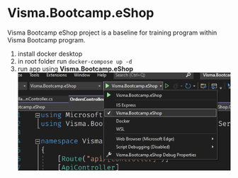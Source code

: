 # Visma.Bootcamp.eShop
Visma Bootcamp eShop project is a baseline for training program within Visma Bootcamp program.

1. install docker desktop
2. in root folder run `docker-compose up -d`
3. run app using **Visma.Bootcamp.eShop**![run app!](/run-app.PNG "how to run")

